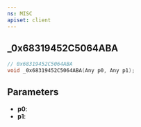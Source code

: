 ```yaml
---
ns: MISC
apiset: client
---
```

## _0x68319452C5064ABA

```c
// 0x68319452C5064ABA
void _0x68319452C5064ABA(Any p0, Any p1);
```


## Parameters
* **p0**:
* **p1**: